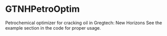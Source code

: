 # GTNHPetroOptim
Petrochemical optimizer for cracking oil in Gregtech: New Horizons
See the example section in the code for proper usage.